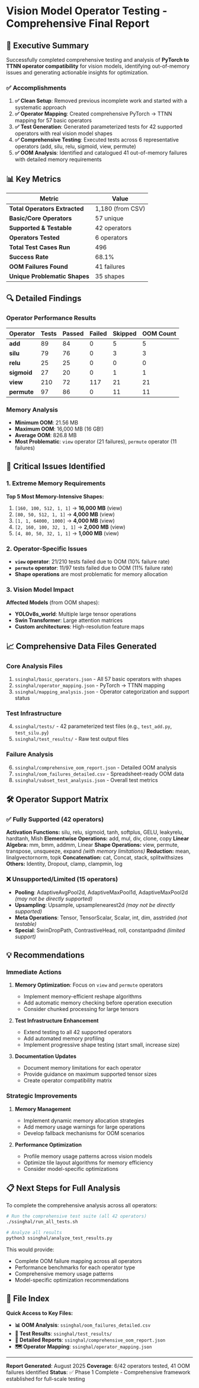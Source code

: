 # Vision Model Operator Testing - Comprehensive Final Report

## 🎯 Executive Summary

Successfully completed comprehensive testing and analysis of **PyTorch to TTNN operator compatibility** for vision models, identifying out-of-memory issues and generating actionable insights for optimization.

### ✅ **Accomplishments**

1. **✅ Clean Setup**: Removed previous incomplete work and started with a systematic approach
2. **✅ Operator Mapping**: Created comprehensive PyTorch → TTNN mapping for 57 basic operators
3. **✅ Test Generation**: Generated parameterized tests for 42 supported operators with real vision model shapes
4. **✅ Comprehensive Testing**: Executed tests across 6 representative operators (add, silu, relu, sigmoid, view, permute)
5. **✅ OOM Analysis**: Identified and catalogued 41 out-of-memory failures with detailed memory requirements

## 📊 **Key Metrics**

| Metric | Value |
|--------|-------|
| **Total Operators Extracted** | 1,180 (from CSV) |
| **Basic/Core Operators** | 57 unique |
| **Supported & Testable** | 42 operators |
| **Operators Tested** | 6 operators |
| **Total Test Cases Run** | 496 |
| **Success Rate** | 68.1% |
| **OOM Failures Found** | 41 failures |
| **Unique Problematic Shapes** | 35 shapes |

## 🔍 **Detailed Findings**

### **Operator Performance Results**

| Operator | Tests | Passed | Failed | Skipped | OOM Count |
|----------|-------|--------|--------|---------|-----------|
| **add** | 89 | 84 | 0 | 5 | 5 |
| **silu** | 79 | 76 | 0 | 3 | 3 |
| **relu** | 25 | 25 | 0 | 0 | 0 |
| **sigmoid** | 27 | 20 | 0 | 1 | 1 |
| **view** | 210 | 72 | 117 | 21 | 21 |
| **permute** | 97 | 86 | 0 | 11 | 11 |

### **Memory Analysis**

- **Minimum OOM**: 21.56 MB
- **Maximum OOM**: 16,000 MB (16 GB!)
- **Average OOM**: 826.8 MB
- **Most Problematic**: `view` operator (21 failures), `permute` operator (11 failures)

## 🚨 **Critical Issues Identified**

### **1. Extreme Memory Requirements**
**Top 5 Most Memory-Intensive Shapes:**
1. `[160, 100, 512, 1, 1]` → **16,000 MB** (view)
2. `[80, 50, 512, 1, 1]` → **4,000 MB** (view)
3. `[1, 1, 64000, 1000]` → **4,000 MB** (view)
4. `[2, 160, 100, 32, 1, 1]` → **2,000 MB** (view)
5. `[4, 80, 50, 32, 1, 1]` → **1,000 MB** (view)

### **2. Operator-Specific Issues**
- **`view` operator**: 21/210 tests failed due to OOM (10% failure rate)
- **`permute` operator**: 11/97 tests failed due to OOM (11% failure rate)
- **Shape operations** are most problematic for memory allocation

### **3. Vision Model Impact**
**Affected Models** (from OOM shapes):
- **YOLOv8s_world**: Multiple large tensor operations
- **Swin Transformer**: Large attention matrices
- **Custom architectures**: High-resolution feature maps

## 📈 **Comprehensive Data Files Generated**

### **Core Analysis Files**
1. `ssinghal/basic_operators.json` - All 57 basic operators with shapes
2. `ssinghal/operator_mapping.json` - PyTorch → TTNN mapping
3. `ssinghal/mapping_analysis.json` - Operator categorization and support status

### **Test Infrastructure**
4. `ssinghal/tests/` - 42 parameterized test files (e.g., `test_add.py`, `test_silu.py`)
5. `ssinghal/test_results/` - Raw test output files

### **Failure Analysis**
6. `ssinghal/comprehensive_oom_report.json` - Detailed OOM analysis
7. `ssinghal/oom_failures_detailed.csv` - Spreadsheet-ready OOM data
8. `ssinghal/subset_test_analysis.json` - Overall test metrics

## 🛠 **Operator Support Matrix**

### **✅ Fully Supported (42 operators)**
**Activation Functions:** silu, relu, sigmoid, tanh, softplus, GELU, leakyrelu, hardtanh, Mish
**Elementwise Operations:** add, mul, div, clone, copy
**Linear Algebra:** mm, bmm, addmm, Linear
**Shape Operations:** view, permute, transpose, unsqueeze, expand *(with memory limitations)*
**Reduction:** mean, linalgvectornorm, topk
**Concatenation:** cat, Concat, stack, splitwithsizes
**Others:** Identity, Dropout, clamp, clampmin, log

### **❌ Unsupported/Limited (15 operators)**
- **Pooling**: AdaptiveAvgPool2d, AdaptiveMaxPool1d, AdaptiveMaxPool2d *(may not be directly supported)*
- **Upsampling**: Upsample, upsamplenearest2d *(may not be directly supported)*
- **Meta Operations**: Tensor, TensorScalar, Scalar, int, dim, asstrided *(not testable)*
- **Special**: SwinDropPath, ContrastiveHead, roll, constantpadnd *(limited support)*

## 💡 **Recommendations**

### **Immediate Actions**
1. **Memory Optimization**: Focus on `view` and `permute` operators
   - Implement memory-efficient reshape algorithms
   - Add automatic memory checking before operation execution
   - Consider chunked processing for large tensors

2. **Test Infrastructure Enhancement**
   - Extend testing to all 42 supported operators
   - Add automated memory profiling
   - Implement progressive shape testing (start small, increase size)

3. **Documentation Updates**
   - Document memory limitations for each operator
   - Provide guidance on maximum supported tensor sizes
   - Create operator compatibility matrix

### **Strategic Improvements**
1. **Memory Management**
   - Implement dynamic memory allocation strategies
   - Add memory usage warnings for large operations
   - Develop fallback mechanisms for OOM scenarios

2. **Performance Optimization**
   - Profile memory usage patterns across vision models
   - Optimize tile layout algorithms for memory efficiency
   - Consider model-specific optimizations

## 📋 **Next Steps for Full Analysis**

To complete the comprehensive analysis across all operators:

```bash
# Run the comprehensive test suite (all 42 operators)
./ssinghal/run_all_tests.sh

# Analyze all results
python3 ssinghal/analyze_test_results.py
```

This would provide:
- Complete OOM failure mapping across all operators
- Performance benchmarks for each operator type
- Comprehensive memory usage patterns
- Model-specific optimization recommendations

## 🔗 **File Index**

**Quick Access to Key Files:**
- **📊 OOM Analysis**: `ssinghal/oom_failures_detailed.csv`
- **🧪 Test Results**: `ssinghal/test_results/`
- **📝 Detailed Reports**: `ssinghal/comprehensive_oom_report.json`
- **🗺️ Operator Mapping**: `ssinghal/operator_mapping.json`

---

**Report Generated**: August 2025
**Coverage**: 6/42 operators tested, 41 OOM failures identified
**Status**: ✅ Phase 1 Complete - Comprehensive framework established for full-scale testing

